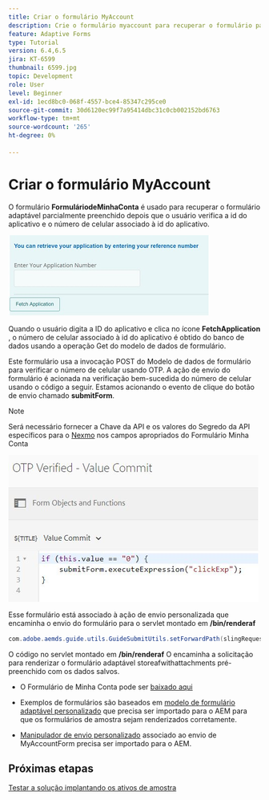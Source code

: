 ```yaml
---
title: Criar o formulário MyAccount
description: Crie o formulário myaccount para recuperar o formulário parcialmente preenchido na verificação bem-sucedida da ID do aplicativo e do número de telefone.
feature: Adaptive Forms
type: Tutorial
version: 6.4,6.5
jira: KT-6599
thumbnail: 6599.jpg
topic: Development
role: User
level: Beginner
exl-id: 1ecd8bc0-068f-4557-bce4-85347c295ce0
source-git-commit: 30d6120ec99f7a95414dbc31c0cb002152bd6763
workflow-type: tm+mt
source-wordcount: '265'
ht-degree: 0%

---
```


# Criar o formulário MyAccount

O formulário **FormuláriodeMinhaConta** é usado para recuperar o formulário adaptável parcialmente preenchido depois que o usuário verifica a id do aplicativo e o número de celular associado à id do aplicativo.

![formulário da minha conta](assets/6599.JPG)

Quando o usuário digita a ID do aplicativo e clica no ícone **FetchApplication** , o número de celular associado à id do aplicativo é obtido do banco de dados usando a operação Get do modelo de dados de formulário.

Este formulário usa a invocação POST do Modelo de dados de formulário para verificar o número de celular usando OTP. A ação de envio do formulário é acionada na verificação bem-sucedida do número de celular usando o código a seguir. Estamos acionando o evento de clique do botão de envio chamado **submitForm**.

>[!NOTE]
> Será necessário fornecer a Chave da API e os valores do Segredo da API específicos para o [Nexmo](https://dashboard.nexmo.com/) nos campos apropriados do Formulário Minha Conta

![trigger-submit](assets/trigger-submit.JPG)



Esse formulário está associado à ação de envio personalizada que encaminha o envio do formulário para o servlet montado em **/bin/renderaf**

```java
com.adobe.aemds.guide.utils.GuideSubmitUtils.setForwardPath(slingRequest,"/bin/renderaf",null,null);
```

O código no servlet montado em **/bin/renderaf** O encaminha a solicitação para renderizar o formulário adaptável storeafwithattachments pré-preenchido com os dados salvos.


* O Formulário de Minha Conta pode ser [baixado aqui](assets/my-account-form.zip)

* Exemplos de formulários são baseados em [modelo de formulário adaptável personalizado](assets/custom-template-with-page-component.zip) que precisa ser importado para o AEM para que os formulários de amostra sejam renderizados corretamente.

* [Manipulador de envio personalizado](assets/custom-submit-my-account-form.zip) associado ao envio de MyAccountForm precisa ser importado para o AEM.

## Próximas etapas

[Testar a solução implantando os ativos de amostra](./deploy-this-sample.md)

